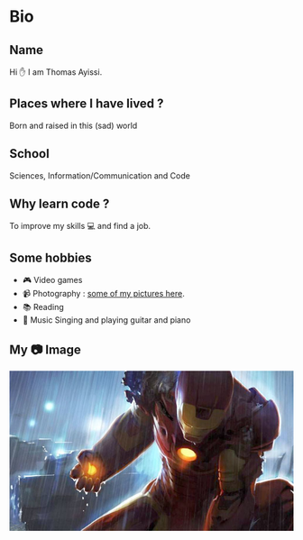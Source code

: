 # Bio

## Name

Hi :raised_hand: I am Thomas Ayissi.

## Places where I have lived ?

Born and raised in this (sad) world

## School

Sciences, Information/Communication and Code

## Why learn code ?

To improve my skills :computer: and find a job.

## Some hobbies

- :video_game: Video games
- :video_camera: Photography :
  [some of my pictures here](https://galerie-b.thomasayissi.tech/).
- :books: Reading
- :musical_note: Music Singing and playing guitar and piano

## My :camera: Image

![This is a picture of Thomas.](img/pic-thomas.jpeg "This is a sample image of Thomas.")
